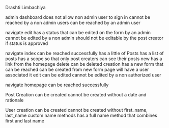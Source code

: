 Drashti Limbachiya

admin dashboard
  does not allow non admin user to sign in
  cannot be reached by a non admin users
  can be reached by an admin user

navigate
  edit
    has a status that can be edited on the form by an admin
    cannot be edited by a non admin
    should not be editable by the post creator if status is approved

navigate
  index
    can be reached successfully
    has a little of Posts
    has a list of posts
    has a scope so that only post creaters can see their posts
  new
    has a link from the homepage
  delete
    can be deleted
  creation
    has a new form that can be reached
    can be created from new form page
    will have a user associated it
  edit
    can be edited
    cannot be edited by a non authorized user

navigate
  homepage
    can be reached successfully

Post
  Creation
    can be created
    cannot be created without a date and rationale

User
  creation
    can be created
    cannot be created without first_name, last_name
  custom name methods
    has a full name method that combines first and last name